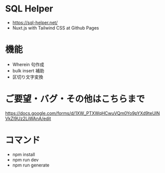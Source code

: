 # SQL Helper

- https://sql-helper.net/
- Nuxt.js with Tailwind CSS at Github Pages

# 機能

- Wherein 句作成
- bulk insert 補助
- 区切り文字変換

# ご要望・バグ・その他はこちらまで

https://docs.google.com/forms/d/1XW_PTXWqHCwuVQm0Yo9pYXd9teUlNVkZl9Uz2LiWAnA/edit

# コマンド

- npm install
- npm run dev
- npm run generate
